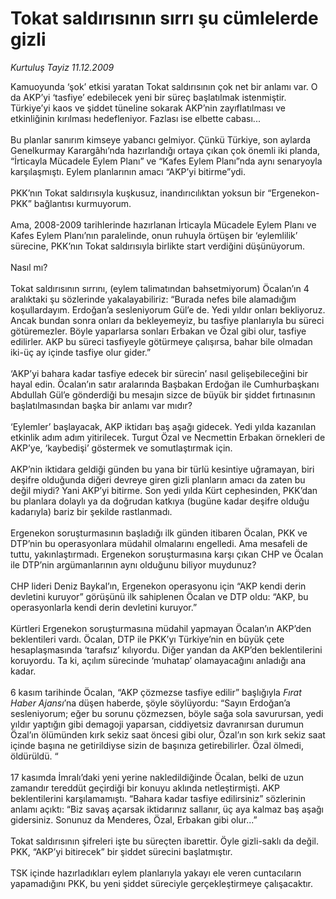 # Tokat saldırısının sırrı şu cümlelerde gizli

*Kurtuluş Tayiz 11.12.2009*

<div class="taraf_structure_2col_1zq">
<div class="margen_n">



 <p>Kamuoyunda ‘şok’ etkisi yaratan Tokat saldırısının çok net bir anlamı var. O da AKP’yi ‘tasfiye’ edebilecek yeni bir süreç başlatılmak istenmiştir. Türkiye’yi kaos ve şiddet tüneline sokarak AKP’nin zayıflatılması ve etkinliğinin kırılması hedefleniyor. Fazlası ise elbette cabası... <br/><br/>Bu planlar sanırım kimseye yabancı gelmiyor. Çünkü Türkiye, son aylarda Genelkurmay Karargâhı’nda hazırlandığı ortaya çıkan çok önemli iki planda, “İrticayla Mücadele Eylem Planı” ve “Kafes Eylem Planı”nda aynı senaryoyla karşılaşmıştı. Eylem planlarının amacı “AKP’yi bitirme”ydi. <br/><br/>PKK’nın Tokat saldırısıyla kuşkusuz, inandırıcılıktan yoksun bir “Ergenekon-PKK” bağlantısı kurmuyorum. <br/><br/>Ama, 2008-2009 tarihlerinde hazırlanan İrticayla Mücadele Eylem Planı ve Kafes Eylem Planı’nın paralelinde, onun ruhuyla örtüşen bir ‘eylemlilik’ sürecine, PKK’nın Tokat saldırısıyla birlikte start verdiğini düşünüyorum. <br/><br/>Nasıl mı? <br/><br/>Tokat saldırısının sırrını, (eylem talimatından bahsetmiyorum) Öcalan’ın 4 aralıktaki şu sözlerinde yakalayabiliriz: “Burada nefes bile alamadığım koşullardayım. Erdoğan’a sesleniyorum Gül’e de. Yedi yıldır onları bekliyoruz. Ancak bundan sonra onları da bekleyemeyiz, bu tasfiye planlarıyla bu süreci götüremezler. Böyle yaparlarsa sonları Erbakan ve Özal gibi olur, tasfiye edilirler. AKP bu süreci tasfiyeyle götürmeye çalışırsa, bahar bile olmadan iki-üç ay içinde tasfiye olur gider.” <br/><br/>‘AKP’yi bahara kadar tasfiye edecek bir sürecin’ nasıl gelişebileceğini bir hayal edin. Öcalan’ın satır aralarında Başbakan Erdoğan ile Cumhurbaşkanı Abdullah Gül’e gönderdiği bu mesajın sizce de büyük bir şiddet fırtınasının başlatılmasından başka bir anlamı var mıdır? <br/><br/>‘Eylemler’ başlayacak, AKP iktidarı baş aşağı gidecek. Yedi yılda kazanılan etkinlik adım adım yitirilecek. Turgut Özal ve Necmettin Erbakan örnekleri de AKP’ye, ‘kaybedişi’ göstermek ve somutlaştırmak için. <br/><br/>AKP’nin iktidara geldiği günden bu yana bir türlü kesintiye uğramayan, biri deşifre olduğunda diğeri devreye giren gizli planların amacı da zaten bu değil miydi? Yani AKP’yi bitirme. Son yedi yılda Kürt cephesinden, PKK’dan bu planlara dolaylı ya da doğrudan katkıya (bugüne kadar deşifre olduğu kadarıyla) bariz bir şekilde rastlanmadı. <br/><br/>Ergenekon soruşturmasının başladığı ilk günden itibaren Öcalan, PKK ve DTP’nin bu operasyonlara müdahil olmalarını engelledi. Ama mesafeli de tuttu, yakınlaştırmadı. Ergenekon soruşturmasına karşı çıkan CHP ve Öcalan ile DTP’nin argümanlarının aynı olduğunu biliyor muydunuz? <br/><br/>CHP lideri Deniz Baykal’ın, Ergenekon operasyonu için “AKP kendi derin devletini kuruyor” görüşünü ilk sahiplenen Öcalan ve DTP oldu: “AKP, bu operasyonlarla kendi derin devletini kuruyor.” <br/><br/>Kürtleri Ergenekon soruşturmasına müdahil yapmayan Öcalan’ın AKP’den beklentileri vardı. Öcalan, DTP ile PKK’yı Türkiye’nin en büyük çete hesaplaşmasında ‘tarafsız’ kılıyordu. Diğer yandan da AKP’den beklentilerini koruyordu. Ta ki, açılım sürecinde ‘muhatap’ olamayacağını anladığı ana kadar. <br/><br/>6 kasım tarihinde Öcalan, “AKP çözmezse tasfiye edilir” başlığıyla <i>Fırat Haber Ajansı</i>’na düşen haberde, şöyle söylüyordu: “Sayın Erdoğan’a sesleniyorum; eğer bu sorunu çözmezsen, böyle sağa sola savurursan, yedi yıldır yaptığın gibi demagoji yaparsan, ciddiyetsiz davranırsan durumun Özal’ın ölümünden kırk sekiz saat öncesi gibi olur, Özal’ın son kırk sekiz saat içinde başına ne getirildiyse sizin de başınıza getirebilirler. Özal ölmedi, öldürüldü. “ <br/><br/>17 kasımda İmralı’daki yeni yerine nakledildiğinde Öcalan, belki de uzun zamandır tereddüt geçirdiği bir konuyu aklında netleştirmişti. AKP beklentilerini karşılamamıştı. “Bahara kadar tasfiye edilirsiniz” sözlerinin anlamı açıktı: “Biz savaş açarsak iktidarınız sallanır, üç aya kalmaz baş aşağı gidersiniz. Sonunuz da Menderes, Özal, Erbakan gibi olur...” <br/><br/>Tokat saldırısının şifreleri işte bu süreçten ibarettir. Öyle gizli-saklı da değil. PKK, “AKP’yi bitirecek” bir şiddet sürecini başlatmıştır. <br/><br/>TSK içinde hazırladıkları eylem planlarıyla yakayı ele veren cuntacıların yapamadığını PKK, bu yeni şiddet süreciyle gerçekleştirmeye çalışacaktır. </p>
<br/>
<br/>
<br/>



<br/>


<div id="taraf_not">
</div>

</div>


</div>
